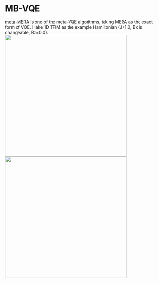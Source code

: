 # MB-VQE
[meta-MERA](.%2Fmeta-MERA.ipynb) is one of the meta-VQE algorithms, taking MERA as the exact form of VQE. I take 1D TFIM as the example Hamiltonian (J=1.0, Bx is changeable, Bz=0.0).  <br>
<img src="https://user-images.githubusercontent.com/114171061/204118799-6564d500-223f-4627-8058-1207e45b58b0.png" width="400">
<img src="https://user-images.githubusercontent.com/114171061/204118802-dcfe286b-d7e7-41b8-b343-5774caab9022.png" width="400">
